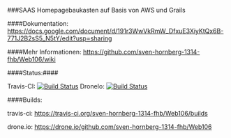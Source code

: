 ###SAAS Homepagebaukasten auf Basis von AWS und Grails

####Dokumentation:
https://docs.google.com/document/d/191r3WwVkRmW_DfxuE3XiyKtQx6B-771J2B2sS5_N5tY/edit?usp=sharing

####Mehr Informationen:
https://github.com/sven-hornberg-1314-fhb/Web106/wiki

####Status:####

Travis-CI: 
 [![Build Status](http://travis-ci.org/sven-hornberg-1314-fhb/Web106.png)](http://travis-ci.org/sven-hornberg-1314-fhb/Web106)
 DroneIo: 
 [![Build Status](https://drone.io/github.com/sven-hornberg-1314-fhb/Web106/status.png)](https://drone.io/github.com/sven-hornberg-1314-fhb/Web106/latest)
 
####Builds:

travis-ci:  https://travis-ci.org/sven-hornberg-1314-fhb/Web106/builds

drone.io:   https://drone.io/github.com/sven-hornberg-1314-fhb/Web106
